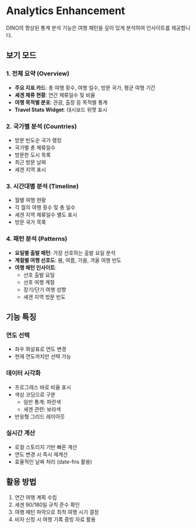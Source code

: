 # Analytics Enhancement

DINO의 향상된 통계 분석 기능은 여행 패턴을 깊이 있게 분석하여 인사이트를 제공합니다.

## 보기 모드

### 1. 전체 요약 (Overview)
- **주요 지표 카드**: 총 여행 횟수, 여행 일수, 방문 국가, 평균 여행 기간
- **셰겐 체류 현황**: 연간 체류일수 및 비율
- **여행 목적별 분포**: 관광, 출장 등 목적별 통계
- **Travel Stats Widget**: 대시보드 위젯 표시

### 2. 국가별 분석 (Countries)
- 방문 빈도순 국가 랭킹
- 국가별 총 체류일수
- 방문한 도시 목록
- 최근 방문 날짜
- 셰겐 지역 표시

### 3. 시간대별 분석 (Timeline)
- 월별 여행 현황
- 각 월의 여행 횟수 및 총 일수
- 셰겐 지역 체류일수 별도 표시
- 방문 국가 목록

### 4. 패턴 분석 (Patterns)
- **요일별 출발 패턴**: 가장 선호하는 출발 요일 분석
- **계절별 여행 선호도**: 봄, 여름, 가을, 겨울 여행 빈도
- **여행 패턴 인사이트**: 
  - 선호 출발 요일
  - 선호 여행 계절
  - 장기/단기 여행 성향
  - 셰겐 지역 방문 빈도

## 기능 특징

### 연도 선택
- 좌우 화살표로 연도 변경
- 현재 연도까지만 선택 가능

### 데이터 시각화
- 프로그레스 바로 비율 표시
- 색상 코딩으로 구분
  - 일반 통계: 파란색
  - 셰겐 관련: 보라색
- 반응형 그리드 레이아웃

### 실시간 계산
- 로컬 스토리지 기반 빠른 계산
- 연도 변경 시 즉시 재계산
- 효율적인 날짜 처리 (date-fns 활용)

## 활용 방법

1. 연간 여행 계획 수립
2. 셰겐 90/180일 규칙 준수 확인
3. 여행 패턴 파악으로 최적 여행 시기 결정
4. 비자 신청 시 여행 기록 증빙 자료 활용